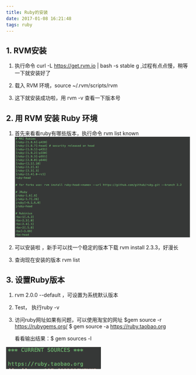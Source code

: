 ```yaml
---
title: Ruby的安装
date: 2017-01-08 16:21:48
tags: ruby
---
```


## 1. RVM安装 ##

1. 执行命令  curl -L https://get.rvm.io | bash -s stable g   ,过程有点点慢，稍等一下就安装好了

2. 载入 RVM 环境，source ~/.rvm/scripts/rvm

3. 这下就安装成功啦，用 rvm -v 查看一下版本号

## 2. 用 RVM 安装 Ruby 环境 ##

1. 首先来看看ruby有哪些版本，执行命令 rvm list known
![43](/img/Ruby的安装/44.png)

2. 可以安装啦 ，新手可以找一个稳定的版本下载 rvm install 2.3.3，好漫长

3.  查询现在安装的版本 rvm list

## 3. 设置Ruby版本 ##

1. rvm 2.0.0 --default ，可设置为系统默认版本

2.   Test，  执行ruby -v
3.  访问ruby网址如果有问题，可以使用淘宝的网址 
	  $gem source -r https://rubygems.org/
	  $ gem source -a https://ruby.taobao.org
	  
	看看输出结果：$ gem sources -l

![43](/img/Ruby的安装/43.png)
